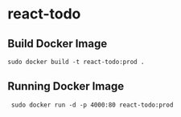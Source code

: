 # react-todo


## Build Docker Image
```
sudo docker build -t react-todo:prod .
```

## Running Docker Image
```   
 sudo docker run -d -p 4000:80 react-todo:prod
```
